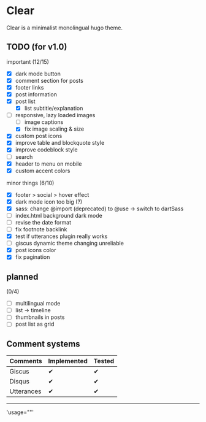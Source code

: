 # Clear
Clear is a minimalist monolingual hugo theme.

## TODO (for v1.0)
important (12/15)
- [x] dark mode button
- [x] comment section for posts
- [x] footer links
- [x] post information
- [x] post list
    - [x] list subtitle/explanation
- [ ] responsive, lazy loaded images
    - [ ] image captions
    - [x] fix image scaling & size
- [x] custom post icons
- [x] improve table and blockquote style
- [x] improve codeblock style
- [ ] search
- [x] header to menu on mobile
- [x] custom accent colors

minor things (6/10)
- [x] footer > social > hover effect
- [x] dark mode icon too big (?)
- [x] sass: change @import (deprecated) to @use -> switch to dartSass
- [ ] index.html background dark mode
- [ ] revise the date format
- [ ] fix footnote backlink
- [x] test if utterances plugin really works
- [ ] giscus dynamic theme changing unreliable
- [x] post icons color
- [x] fix pagination

## planned
(0/4)
- [ ] multilingual mode
- [ ] list -> timeline
- [ ] thumbnails in posts
- [ ] post list as grid

## Comment systems
| Comments   | Implemented | Tested |
| ---------- | ----------- | ------ |
| Giscus     | ✔︎           | ✔︎      |
| Disqus     | ✔︎           | ✔︎      |
| Utterances | ✔︎           | ✔︎      |

---
'usage=""'